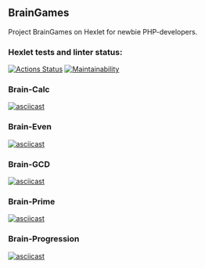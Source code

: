 ## BrainGames
Project BrainGames on Hexlet for newbie PHP-developers.

### Hexlet tests and linter status:
[![Actions Status](https://github.com/ruzen01/php-project-45/actions/workflows/hexlet-check.yml/badge.svg)](https://github.com/ruzen01/php-project-45/actions)
[![Maintainability](https://api.codeclimate.com/v1/badges/b6be891411b97d009062/maintainability)](https://codeclimate.com/github/ruzen01/php-project-45/maintainability)


### Brain-Calc
[![asciicast](https://asciinema.org/a/gLWPQAqFCav8OT1oEehQOA2Nt.svg)](https://asciinema.org/a/gLWPQAqFCav8OT1oEehQOA2Nt)

### Brain-Even
[![asciicast](https://asciinema.org/a/hvz6znuepspJHXdYh7S6NOQLe.svg)](https://asciinema.org/a/hvz6znuepspJHXdYh7S6NOQLe)

### Brain-GCD
[![asciicast](https://asciinema.org/a/VcUyb8tk14cAkSrAcbrrBTAl9.svg)](https://asciinema.org/a/VcUyb8tk14cAkSrAcbrrBTAl9)

### Brain-Prime
[![asciicast](https://asciinema.org/a/BvVWhanIyhcPN6VS3UC27pQbf.svg)](https://asciinema.org/a/BvVWhanIyhcPN6VS3UC27pQbf)

### Brain-Progression
[![asciicast](https://asciinema.org/a/FFMXW2kVra2IILUOLOaIUjKUb.svg)](https://asciinema.org/a/FFMXW2kVra2IILUOLOaIUjKUb)